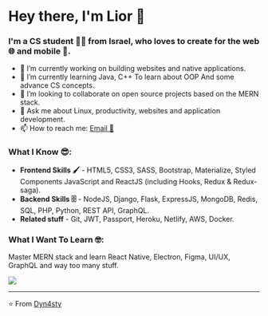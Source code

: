 # Hey there, I'm Lior 👋

### I'm a CS student 👨‍💻 from Israel, who loves to create for the **web 🌐 and mobile** 📱.

- 🔭 I’m currently working on building websites and native applications.
- 🌱 I’m currently learning Java, C++ To learn about OOP And some advance CS concepts. 
- 👯 I’m looking to collaborate on open source projects based on the MERN stack.
- 💬 Ask me about Linux, productivity, websites and application development.
- 📫 How to reach me: [Email 📧](mailto:liorkasha17@gmail.com) 

### What I Know 😎:
- **Frontend Skills 🖌️** - HTML5, CSS3, SASS, Bootstrap, Materialize, Styled Components JavaScript and ReactJS (including Hooks, Redux & Redux-saga).
- **Backend Skills 🗄️** - NodeJS, Django, Flask, ExpressJS, MongoDB, Redis, SQL, PHP, Python, REST API, GraphQL.
- **Related stuff** - Git, JWT, Passport, Heroku, Netlify, AWS, Docker.

### What I Want To Learn 🤓:
 Master MERN stack and learn React Native, Electron, Figma, UI/UX, GraphQL and way too many stuff.

<img src="https://github-readme-stats.vercel.app/api/?username=Dyn4sty&show_icons=true&title_color=fff&icon_color=79ff97&text_color=9f9f9f&bg_color=151515">

---
⭐️ From [Dyn4sty](https://github.com/Dyn4sty)
